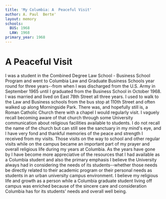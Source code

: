 ```yaml
---
title: 'My Columbia: A  Peaceful Visit'
author: A. Paul  Berte'
layout: memory
schools:
  BUS: 1968
  LAW: 1968
primary_year: 1968
---
```

# A  Peaceful Visit

I was a student in the Combined Degree Law School - Business School Program and went to Columbia Law and Graduate Business Schools year round  for three years--from when I was discharged from the U.S. Army in September 1965 until I graduated from the Business School in October 1968. I was married and lived on East 78th Street all three years. I used to walk to the Law and Business schools from the bus stop at 110th Street and often walked up along Morningside Park. There was, and hopefully still is, a Roman Catholic Church there with a chapel I would regularly visit. I vaguely recall becoming aware of that church through some University communication about religious facilities available to students.  I do not recall the name of the church but can still see the sanctuary in my mind's eye, and I have very fond and thankful memories of the peace and strength I received from my visits. Those visits on the way to school and other regular visits while on the campus became an important part of my prayer and overall religious life during my years at Columbia.  As the years have gone by I have become more appreciative of the resources that I had available as a Columbia student and also the primary emphasis I believe the University always had in considering the needs of its students--whether those needs be directly related to their academic program or their personal needs as students in an urban university campus environment. I believe my religious life and growth as a person while a Columbia graduate student living off campus was enriched because of the sincere care and consideration  Columbia has for its students' needs and   overall well being.
